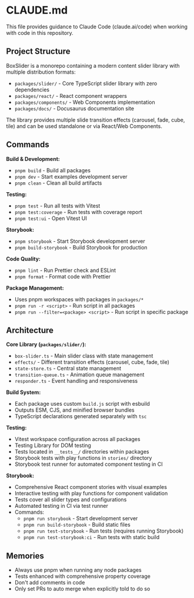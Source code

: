 # CLAUDE.md

This file provides guidance to Claude Code (claude.ai/code) when working with code in this repository.

## Project Structure

BoxSlider is a monorepo containing a modern content slider library with multiple distribution formats:

- `packages/slider/` - Core TypeScript slider library with zero dependencies
- `packages/react/` - React component wrappers
- `packages/components/` - Web Components implementation
- `packages/docs/` - Docusaurus documentation site

The library provides multiple slide transition effects (carousel, fade, cube, tile) and can be used standalone or via React/Web Components.

## Commands

**Build & Development:**

- `pnpm build` - Build all packages
- `pnpm dev` - Start examples development server
- `pnpm clean` - Clean all build artifacts

**Testing:**

- `pnpm test` - Run all tests with Vitest
- `pnpm test:coverage` - Run tests with coverage report
- `pnpm test:ui` - Open Vitest UI

**Storybook:**

- `pnpm storybook` - Start Storybook development server
- `pnpm build-storybook` - Build Storybook for production

**Code Quality:**

- `pnpm lint` - Run Prettier check and ESLint
- `pnpm format` - Format code with Prettier

**Package Management:**

- Uses pnpm workspaces with packages in `packages/*`
- `pnpm run -r <script>` - Run script in all packages
- `pnpm run --filter=<package> <script>` - Run script in specific package

## Architecture

**Core Library (`packages/slider/`):**

- `box-slider.ts` - Main slider class with state management
- `effects/` - Different transition effects (carousel, cube, fade, tile)
- `state-store.ts` - Central state management
- `transition-queue.ts` - Animation queue management
- `responder.ts` - Event handling and responsiveness

**Build System:**

- Each package uses custom `build.js` script with esbuild
- Outputs ESM, CJS, and minified browser bundles
- TypeScript declarations generated separately with `tsc`

**Testing:**

- Vitest workspace configuration across all packages
- Testing Library for DOM testing
- Tests located in `__tests__/` directories within packages
- Storybook tests with play functions in `stories/` directory
- Storybook test runner for automated component testing in CI

**Storybook:**

- Comprehensive React component stories with visual examples
- Interactive testing with play functions for component validation
- Tests cover all slider types and configurations
- Automated testing in CI via test runner
- Commands:
  - `pnpm run storybook` - Start development server
  - `pnpm run build-storybook` - Build static files
  - `pnpm run test-storybook` - Run tests (requires running Storybook)
  - `pnpm run test-storybook:ci` - Run tests with static build

## Memories

- Always use pnpm when running any node packages
- Tests enhanced with comprehensive property coverage
- Don't add comments in code
- Only set PRs to auto merge when explicitly told to do so
